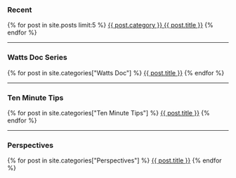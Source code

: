 ### Recent

<p>
    {% for post in site.posts limit:5 %}
        <a href="{{ site.baseurl }}{{ post.url }}">{{ post.category }} {{ post.title }}</a>
    {% endfor %}
</p>

---

### Watts Doc Series

<p>
    {% for post in site.categories["Watts Doc"] %}
        <a href="{{ site.baseurl }}{{ post.url }}">{{ post.title }}</a>
    {% endfor %}
</p>

---

### Ten Minute Tips

<p>
    {% for post in site.categories["Ten Minute Tips"] %}
        <a href="{{ site.baseurl }}{{ post.url }}">{{ post.title }}</a>
    {% endfor %}
</p>

---

### Perspectives

<p>
    {% for post in site.categories["Perspectives"] %}
        <a href="{{ site.baseurl }}{{ post.url }}">{{ post.title }}</a>
    {% endfor %}
</p>